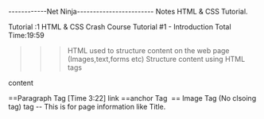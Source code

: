 ------------Net Ninja------------------------
Notes HTML & CSS Tutorial.


Tutorial :1
HTML & CSS Crash Course Tutorial #1 - Introduction
Total Time:19:59


>>>HTML used to structure content on the web page 
(Images,text,forms etc)
>>>Structure content using HTML tags


<p>content</p>==Paragraph Tag [Time 3:22]
<a> link </a> ==anchor Tag
<img> == Image Tag (No clsoing tag)

<head> tag -- This is for page information like Title.
<title> tag -- List in the top
<body> tag --  This is for visible page conten.

>>>Add a local development server foe live refresh==Add extension [15:40]
>>>Inspect the page [17:45]
-----------------------------------------------------------------------------

Tutorial: 2
HTML & CSS Crash Course Tutorial #2 - HTML Basics
Total Time :19:51

Tags

--<strong> </strong> ==Make the letter bold. [2:20]
--<em> </em> (empasise)== Make the content italics.
--<small> </small> == Make the letter small.
--<h1> </h1> == Heading tag (There are six diffrent types
--<ul> </ul == Unordered list (Put bullet points in list) [4:50]
....<li> </li> == single list item.
--<ol> </ol> == Ordered list. (Put numbers infront of list)
....<li> </li> == single list
--<br> Break the line (No closing Tag)
--<hr> Horizonal tag (No closing tag)
--<span> </span> This tag will apply style in inline emlement.

Tags and Attributes.

--<img (Tag) src (attribute) alt (attribute-- No visual effect) [10:51]
   eg ; <img src="image.png" alt="a picture">
--<a (Tag) href (attribute)> </a> (anchor tag)--Adding Link
   eg ; <a href="www.sample.website.com> samplewebsite </a>
--<blockquote (Tag) cite (attribute) --Quote the line from a link.
   eg ; <blockquote cite="Website"> Line here </blockquote>
--<p style="organge"> Line </p>
-------------------------------------------------------------------------------------------------------

Tutorial 3:
HTML & CSS Crash Course Tutorial #3 - HTML Forms
Total time 31:54

Tag and Attributes.
--<form (Tag) action (attribute)--Not important now.
--<input (Tag) type = "text" id = "username"> (Username, search etc)
--<label> (Tag)


Notes:
--<input> tag contains "type "attribute type of input field. eg (text,email,password)
... "id" attribute will identify the individual tag
  eg; <label for="lbl-name"> Enter the name </label>
      <input type="text" id="lbl-name" placeholder="Enter your name">

<--radio button-->
 eg; <input type= "radio" id="rad-age" name="gender1" value="0-25"> If it is name not need to give the "value" attribute.
     <label for="rad-age"> 0-25 </label>



Input is a tag inside form tag-->
Case should be same
If we write two forms the it will separate the space
-----------------------------------------------------------------------------------------------------------------------------
Tutorial 4:
HTML & CSS Crash Course Tutorial #4 - CSS Basics


...link -a link between a document and an external resource
...usage -link rel="stylesheet" href="style.css" /
...rel - specify the relationship between the two documents.
...href - href attribute specifies the URL of the page the link goes to.
...units of measurements in css - px,em,%,cm,ex,in,am,pc,pt etc..
...text-decoration - values(underline,none,line-through)
...font family
...text align
...line height
...letter spacing
...column-count
...for make column in the document
...border
...border-width:--px;
...border-color:--;
...border-style:--;

-------------------------------------------------------------------------------------------------------

Tutorial 5:

HTML & CSS Crash Course Tutorial #5 - CSS Classes & Selectors

1: Class = We can add same class to diffrenyt element in a page.
   (We can make text color font etc)
2 : class 1 : class="success">
  : Multiple classes : class="success.feedback"

3:HTML element can inherit CSS properties thar are applied to tthier parant property.





